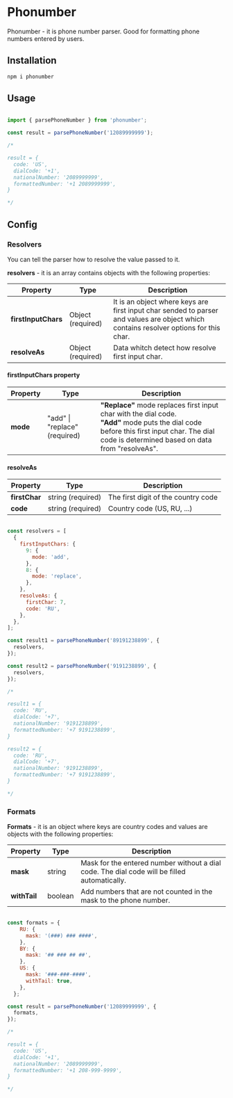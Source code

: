 # Phonumber

Phonumber - it is phone number parser. Good for formatting phone numbers entered by users.


## Installation

```bash
npm i phonumber
```

## Usage

```javascript

import { parsePhoneNumber } from 'phonumber';

const result = parsePhoneNumber('12089999999');

/*

result = {
  code: 'US',
  dialCode: '+1',
  nationalNumber: '2089999999',
  formattedNumber: '+1 2089999999',
}

*/

```

## Config

### Resolvers

You can tell the parser how to resolve the value passed to it.

**resolvers** - it is an array contains objects with the following properties:

| Property | Type | Description|
|---|---|---|
| **firstInputChars** | Object (required) | It is an object where keys are first input char sended to parser and values are object which contains resolver options for this char. |
| **resolveAs** | Object (required) | Data whitch detect how resolve first input char. |

#### firstInputChars property

| Property | Type | Description|
|---|---|---|
| **mode** | "add" \| "replace" (required) | **"Replace"** mode replaces first input char with the dial code.<br /> **"Add"** mode puts the dial code before this first input char. The dial code is determined based on data from "resolveAs". |

#### resolveAs

| Property | Type | Description|
|---|---|---|
| **firstChar** | string (required) | The first digit of the country code |
| **code** | string (required) | Country code (US, RU, ...) |

```javascript

const resolvers = [
  {
    firstInputChars: {
      9: {
        mode: 'add',
      },
      8: {
        mode: 'replace',
      },
    },
    resolveAs: {
      firstChar: 7,
      code: 'RU',
    },
  },
];

const result1 = parsePhoneNumber('89191238899', {
  resolvers,
});

const result2 = parsePhoneNumber('9191238899', {
  resolvers,
});

/*

result1 = {
  code: 'RU',
  dialCode: '+7',
  nationalNumber: '9191238899',
  formattedNumber: '+7 9191238899',
}

result2 = {
  code: 'RU',
  dialCode: '+7',
  nationalNumber: '9191238899',
  formattedNumber: '+7 9191238899',
}

*/

```

### Formats

**Formats** - it is an object where keys are country codes and values are objects with the following properties:

| Property | Type | Description|
|---|---|---|
| **mask** | string | Mask for the entered number without a dial code. The dial code will be filled automatically. |
| **withTail** | boolean | Add numbers that are not counted in the mask to the phone number. |

```javascript

const formats = {
    RU: {
      mask: '(###) ### ####',
    },
    BY: {
      mask: '## ### ## ##',
    },
    US: {
      mask: '###-###-####',
      withTail: true,
    },
  };

const result = parsePhoneNumber('12089999999', {
  formats,
});

/*

result = {
  code: 'US',
  dialCode: '+1',
  nationalNumber: '2089999999',
  formattedNumber: '+1 208-999-9999',
}

*/
